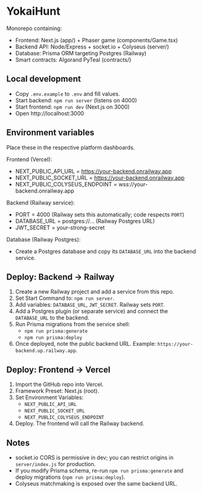 # YokaiHunt

Monorepo containing:
- Frontend: Next.js (app/) + Phaser game (components/Game.tsx)
- Backend API: Node/Express + socket.io + Colyseus (server/)
- Database: Prisma ORM targeting Postgres (Railway)
- Smart contracts: Algorand PyTeal (contracts/)

## Local development
- Copy `.env.example` to `.env` and fill values.
- Start backend: `npm run server` (listens on 4000)
- Start frontend: `npm run dev` (Next.js on 3000)
- Open http://localhost:3000

## Environment variables
Place these in the respective platform dashboards.

Frontend (Vercel):
- NEXT_PUBLIC_API_URL = https://your-backend.onrailway.app
- NEXT_PUBLIC_SOCKET_URL = https://your-backend.onrailway.app
- NEXT_PUBLIC_COLYSEUS_ENDPOINT = wss://your-backend.onrailway.app

Backend (Railway service):
- PORT = 4000 (Railway sets this automatically; code respects `PORT`)
- DATABASE_URL = postgres://... (Railway Postgres URL)
- JWT_SECRET = your-strong-secret

Database (Railway Postgres):
- Create a Postgres database and copy its `DATABASE_URL` into the backend service.

## Deploy: Backend → Railway
1) Create a new Railway project and add a service from this repo.
2) Set Start Command to: `npm run server`.
3) Add variables: `DATABASE_URL`, `JWT_SECRET`. Railway sets `PORT`.
4) Add a Postgres plugin (or separate service) and connect the `DATABASE_URL` to the backend.
5) Run Prisma migrations from the service shell:
   - `npm run prisma:generate`
   - `npm run prisma:deploy`
6) Once deployed, note the public backend URL. Example: `https://your-backend.up.railway.app`.

## Deploy: Frontend → Vercel
1) Import the GitHub repo into Vercel.
2) Framework Preset: Next.js (root).
3) Set Environment Variables:
   - `NEXT_PUBLIC_API_URL`
   - `NEXT_PUBLIC_SOCKET_URL`
   - `NEXT_PUBLIC_COLYSEUS_ENDPOINT`
4) Deploy. The frontend will call the Railway backend.

## Notes
- socket.io CORS is permissive in dev; you can restrict origins in `server/index.js` for production.
- If you modify Prisma schema, re-run `npm run prisma:generate` and deploy migrations (`npm run prisma:deploy`).
- Colyseus matchmaking is exposed over the same backend URL.
